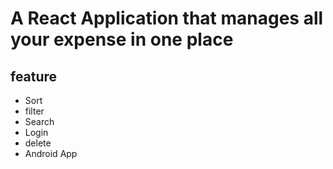 # A React Application that manages all your expense in one place
## feature
  * Sort
  * filter
  * Search
  * Login
  * delete
  * Android App



    

